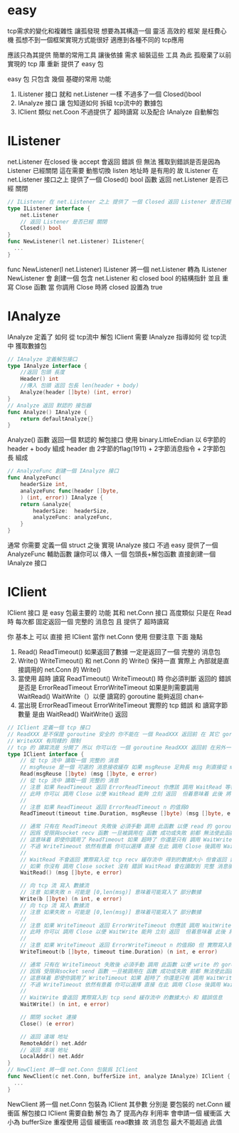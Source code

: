 # easy
tcp需求的變化和複雜性 讓孤發現 想要為其構造一個 靈活 高效的 框架 是枉費心機 孤想不到一個框架實現方式能很好 適應到各種不同的 tcp應用 

應該只為其提供 簡單的常用工具 讓後依據 需求 組裝這些 工具 為此 孤廢棄了以前 實現的 tcp 庫 重新 提供了 easy 包

easy 包 只包含 幾個 基礎的常用 功能 
1. IListener 接口 就和 net.Listener 一樣 不過多了一個 Closed()bool
2. IAnalyze 接口 讓 包知道如何 拆組 tcp流中的 數據包
3. IClient 類似 net.Coon 不過提供了 超時讀寫 以及配合 IAnalyze 自動解包

# IListener
net.Listener 在closed 後 accept 會返回 錯誤 但 無法 獲取到錯誤是否是因為 Listener 已經關閉 這在需要 動態切換 listen 地址時 是有用的 
故 IListener 在 net.Listener 接口之上 提供了一個 Closed() bool 函數 返回 net.Listener 是否已經 關閉
```go
// IListener 在 net.Listener 之上 提供了 一個 Closed 返回 Listener 是否已經關閉
type IListener interface {
	net.Listener
	// 返回 Listener 是否已經 關閉
	Closed() bool
}
func NewListener(l net.Listener) IListener{
  ...
}
```
func NewListener(l net.Listener) IListener 將一個 net.Listener 轉為 IListener NewListener 會 創建一個 包含 net.Listener 和 closed bool 的結構指針
並且 重寫 Close 函數 當 你調用 Close 時將 closed 設置為 true

# IAnalyze
IAnalyze 定義了 如何 從 tcp流中 解包 IClient 需要 IAnalyze 指導如何 從 tcp流中 獲取數據包
```go
// IAnalyze 定義解包接口
type IAnalyze interface {
	//返回 包頭 長度
	Header() int
	//傳入 包頭 返回 包長 len(header + body)
	Analyze(header []byte) (int, error)
}
// Analyze 返回 默認的 接包器
func Analyze() IAnalyze {
	return defaultAnalyze{}
}
```
Analyze() 函數 返回一個 默認的 解包接口 使用 binary.LittleEndian 以 6字節的header + body 組成
header 由 2字節的flag(1911) + 2字節消息指令 + 2字節包長 組成

```go
// AnalyzeFunc 創建一個 IAnalyze 接口
func AnalyzeFunc(
	headerSize int,
	analyzeFunc func(header []byte,
	) (int, error)) IAnalyze {
	return &analyze{
		headerSize:  headerSize,
		analyzeFunc: analyzeFunc,
	}
}
```
通常 你需要 定義一個 struct 之後 實現 IAnalyze 接口 不過 easy 提供了一個 AnalyzeFunc 輔助函數 讓你可以 傳入 一個 包頭長+解包函數 直接創建一個 IAnalyze 接口

# IClient
IClient 接口 是 easy 包最主要的 功能 其和 net.Conn 接口 高度類似 只是在 Read 時 每次都 固定返回一個 完整的 消息包 且 提供了 超時讀寫

你 基本上 可以 直接 把 IClient 當作 net.Conn 使用 但要注意 下面 幾點
1. Read() ReadTimeout() 如果返回了數據 一定是返回了一個 完整的 消息包
2. Write() WriteTimeout() 和 net.Conn 的 Write() 保持一直 實際上 內部就是直接調用的 net.Conn 的 Write()
3. 當使用 超時 讀寫 ReadTimeout() WriteTimeout() 時 你必須判斷 返回的 錯誤是否是 ErrorReadTimeout ErrorWriteTimeout 
如果是則需要調用 WaitRead() WaitWrite（）以便 讀寫的 goroutine 能夠返回 chan<- 
4. 當出現 ErrorReadTimeout ErrorWriteTimeout 實際的 tcp 錯誤 和 讀寫字節數量 是由 WaitRead() WaitWrite() 返回

```go
// IClient 定義一個 tcp 接口
// ReadXXX 是不保證 goroutine 安全的 你不能在 一個 ReadXXX 返回前 在 其它 goroutine 中 調用 ReadXXX
// WriteXXX 有同樣的 限制
// tcp 的 讀寫流是 分開了 所以 你可以在 一個 goroutine ReadXXX 返回前 在另外一個 goroutine 中 調用 WriteXXX 反之亦然
type IClient interface {
	// 從 tcp 流中 讀取一個 完整的 消息
	// msgReuse 是一個 可選的 消息接收緩存 如果 msgReuse 足夠長 msg 則直接從 msgReuse[:msgSize]中 切片 否則 申請新內存 make([]byte,msgSize)
	Read(msgReuse []byte) (msg []byte, e error)
	// 從 tcp 流中 讀取一個 完整的 消息
	// 注意 如果 ReadTimeout 返回 ErrorReadTimeout 你應該 調用 WaitRead 等待 read 以便 read 的 goroutine 能夠正常退出
	// 此時 你可以 調用 Close 以便 WaitRead 能夠 立刻 返回  但着意味着 此後 將 不能在進行任何 讀寫操作
	//
	// 注意 如果 ReadTimeout 返回 ErrorReadTimeout n 的值爲0
	ReadTimeout(timeout time.Duration, msgReuse []byte) (msg []byte, e error)

	// 通常 只有在 ReadTimeout 失敗後 必須手動 調用 此函數 以便 read 的 goroutine能夠 正確退出
	// 因爲 受限與socket recv 函數 一旦被調用在 函數 成功或失敗 前都 無法使此函數 返回 或 取消操縱
	// 這意味着 即使你調用了 ReadTimeout 如果 超時了 你還是只有 調用 WaitWrite 等待 write結束
	// 不過 WriteTimeout 依然有意義 你可以選擇 直接 在此 調用 Close 後調用 WaitWrite 以便立刻 關閉這個 超時的 socket
	//
	// WaitRead 不會返回 實際寫入從 tcp recv 緩存流中 得到的數據大小 但會返回 錯誤信息
	// 如果 你沒有 調用 Close socket 沒有 錯誤 WaitRead 會在讀取到 完整 消息後 返回 msg,nil 此時 你可以繼續使用此 client
	WaitRead() (msg []byte, e error)

	// 向 tcp 流 寫入 數據流
	// 注意 如果失敗 n 可能是 [0,len(msg)] 意味着可能寫入了 部分數據
	Write(b []byte) (n int, e error)
	// 向 tcp 流 寫入 數據流
	// 注意 如果失敗 n 可能是 [0,len(msg)] 意味着可能寫入了 部分數據
	//
	// 注意 如果 WriteTimeout 返回 ErrorWriteTimeout 你應該 調用 WaitWrite 等待 write 以便 write的 goroutine 能夠正常退出
	// 此時 你可以 調用 Close 以便 WaitWrite 能夠 立刻 返回  但着意味着 此後 將 不能在進行任何 讀寫操作
	//
	// 注意 如果 WriteTimeout 返回 ErrorWriteTimeout n 的值爲0 但 實際寫入到 tcp send 緩存流中 的數據大小 應該由 WaitWrite 返回
	WriteTimeout(b []byte, timeout time.Duration) (n int, e error)

	// 通常 只有在 WriteTimeout 失敗後 必須手動 調用 此函數 以便 write 的 goroutine能夠 正確退出
	// 因爲 受限與socket send 函數 一旦被調用在 函數 成功或失敗 前都 無法使此函數 返回 或 取消操縱
	// 這意味着 即使你調用了 WriteTimeout 如果 超時了 你還是只有 調用 WaitWrite 等待 write結束
	// 不過 WriteTimeout 依然有意義 你可以選擇 直接 在此 調用 Close 後調用 WaitWrite 以便立刻 關閉這個 超時的 socket
	//
	// WaitWrite 會返回 實際寫入到 tcp send 緩存流中 的數據大小 和 錯誤信息
	WaitWrite() (n int, e error)

	// 關閉 socket 連接
	Close() (e error)

	// 返回 遠端 地址
	RemoteAddr() net.Addr
	// 返回 本端 地址
	LocalAddr() net.Addr
}
// NewClient 將一個 net.Conn 包裝爲 IClient
func NewClient(c net.Conn, bufferSize int, analyze IAnalyze) IClient {
  ...
}
```
NewClient 將一個 net.Conn 包裝為 IClient 其參數 分別是 要包裝的 net.Conn 緩衝區 解包接口
IClient 需要自動 解包 為了 提高內存 利用率 會申請一個 緩衝區 大小為 bufferSize 重複使用 這個 緩衝區 read數據 故 消息包 最大不能超過 此值
